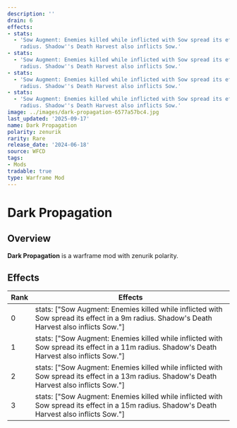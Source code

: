 ```yaml
---
description: ''
drain: 6
effects:
- stats:
  - 'Sow Augment: Enemies killed while inflicted with Sow spread its effect in a 9m
    radius. Shadow''s Death Harvest also inflicts Sow.'
- stats:
  - 'Sow Augment: Enemies killed while inflicted with Sow spread its effect in a 11m
    radius. Shadow''s Death Harvest also inflicts Sow.'
- stats:
  - 'Sow Augment: Enemies killed while inflicted with Sow spread its effect in a 13m
    radius. Shadow''s Death Harvest also inflicts Sow.'
- stats:
  - 'Sow Augment: Enemies killed while inflicted with Sow spread its effect in a 15m
    radius. Shadow''s Death Harvest also inflicts Sow.'
image: ../images/dark-propagation-6577a57bc4.jpg
last_updated: '2025-09-17'
name: Dark Propagation
polarity: zenurik
rarity: Rare
release_date: '2024-06-18'
source: WFCD
tags:
- Mods
tradable: true
type: Warframe Mod
---
```


# Dark Propagation

## Overview

**Dark Propagation** is a warframe mod with zenurik polarity.

## Effects

| Rank | Effects |
|------|----------|
| 0 | stats: ["Sow Augment: Enemies killed while inflicted with Sow spread its effect in a 9m radius. Shadow's Death Harvest also inflicts Sow."] |
| 1 | stats: ["Sow Augment: Enemies killed while inflicted with Sow spread its effect in a 11m radius. Shadow's Death Harvest also inflicts Sow."] |
| 2 | stats: ["Sow Augment: Enemies killed while inflicted with Sow spread its effect in a 13m radius. Shadow's Death Harvest also inflicts Sow."] |
| 3 | stats: ["Sow Augment: Enemies killed while inflicted with Sow spread its effect in a 15m radius. Shadow's Death Harvest also inflicts Sow."] |


